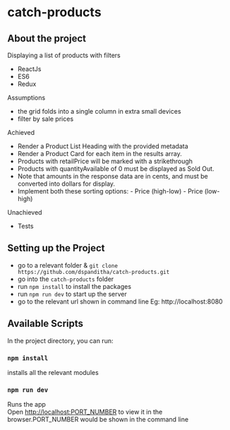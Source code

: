 # catch-products

## About the project

Displaying a list of products with filters
 - ReactJs <br>
 - ES6<br>
 - Redux<br>

Assumptions
 - the grid folds into a single column in extra small devices
 - filter by sale prices

Achieved 
- Render a Product List Heading with the provided metadata
- Render a Product Card for each item in the results array.
- Products with retailPrice will be marked with a strikethrough
- Products with quantityAvailable of 0 must be displayed as Sold Out.
- Note that amounts in the response data are in cents, and must be converted into dollars for display.
- Implement both these sorting options:   - Price (high-low)   - Price (low-high) 


Unachieved 
 - Tests


## Setting up the Project

- go to a relevant folder & `git clone https://github.com/dspanditha/catch-products.git`
- go into the ` catch-products ` folder
- run ` npm install ` to install the packages
- run ` npm run dev ` to start up the server
- go to the  relevant url shown in command line Eg: http://localhost:8080


## Available Scripts

In the project directory, you can run:



### `npm install`
installs all the relevant modules

### `npm run dev`

Runs the app <br>
Open [http://localhost:PORT_NUMBER](http://localhost:PORT_NUMBER)  to view it in the browser.PORT_NUMBER would be shown in the command line 
